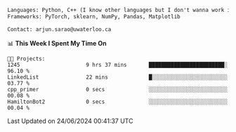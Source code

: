```txt
Languages: Python, C++ (I know other languages but I don't wanna work in em)
Frameworks: PyTorch, sklearn, NumPy, Pandas, Matplotlib

Contact: arjun.sarao@uwaterloo.ca
```

<!--START_SECTION:waka-->
📊 **This Week I Spent My Time On** 

```text
🐱‍💻 Projects: 
1245                     9 hrs 37 mins       ████████████████████████░   96.10 % 
LinkedList               22 mins             █░░░░░░░░░░░░░░░░░░░░░░░░   03.77 % 
cpp_primer               0 secs              ░░░░░░░░░░░░░░░░░░░░░░░░░   00.08 % 
HamiltonBot2             0 secs              ░░░░░░░░░░░░░░░░░░░░░░░░░   00.04 % 
```


 Last Updated on 24/06/2024 00:41:37 UTC
<!--END_SECTION:waka-->
